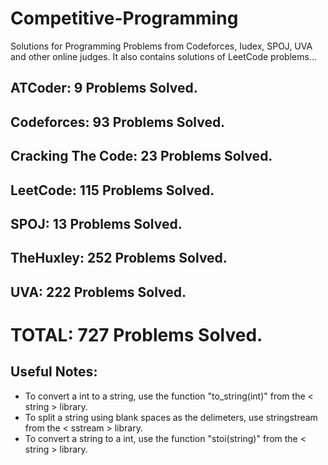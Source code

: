 # Competitive-Programming
Solutions for Programming Problems from Codeforces, Iudex, SPOJ, UVA and other online judges. It also contains solutions of LeetCode problems...

## ATCoder: 9 Problems Solved.
## Codeforces: 93 Problems Solved.
## Cracking The Code: 23 Problems Solved.
## LeetCode: 115 Problems Solved.
## SPOJ: 13 Problems Solved.
## TheHuxley: 252 Problems Solved.
## UVA: 222 Problems Solved.

# TOTAL: 727 Problems Solved.

## Useful Notes:
* To convert a int to a string, use the function "to_string(int)" from the < string > library.
* To split a string using blank spaces as the delimeters, use stringstream from the < sstream > library.
* To convert a string to a int, use the function "stoi(string)" from the < string > library.
